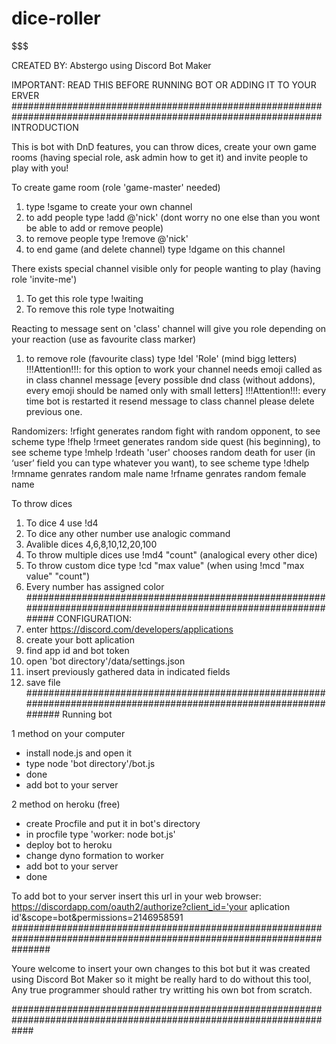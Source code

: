 # dice-roller
$$$$$$$$$$$$$$$$$$$$$$$$$$$$$$$$$$$$$$$$$$$$$$$$$$$$$$$$$$$$$$$$$$$$$$$$$$$$$$$$$$$$$$$$$$$$$$$$$$$$$$$

CREATED BY: Abstergo using Discord Bot Maker

$$$$$$$$$$$$$$$$$$$$$$$$$$$$$$$$$$$$$$$$$$$$$$$$$$$$$$$$$$$$$$$$$$$$$$$$$$$$$$$$$$$$$$$$$$$$$$$$$$$$$$$$$$$$
IMPORTANT: READ THIS BEFORE RUNNING BOT OR ADDING IT TO YOUR ERVER
################################################################################################################
INTRODUCTION

This is bot with DnD features, you can throw dices, create your own game rooms (having special role, ask admin how to get it)
and invite people to play with you!

To create game room (role 'game-master' needed)
1. type !sgame to create your own channel
2. to add people type !add @'nick' (dont worry no one else than you wont be able to add or remove people)
3. to remove people type !remove @'nick'
4. to end game (and delete channel) type !dgame on this channel

There exists special channel visible only for people wanting to play (having role 'invite-me')
1. To get this role type !waiting
2. To remove this role type !notwaiting

Reacting to message sent on 'class' channel will give you role depending on your reaction
(use as favourite class marker)
1. to remove role (favourite class) type !del 'Role' (mind bigg letters)
!!!Attention!!!: for this option to work your channel needs emoji called as in class channel message [every possible dnd class (without addons), every emoji should be named only with small letters]
!!!Attention!!!: every time bot is restarted it resend message to class channel
please delete previous one.

Randomizers:
!rfight generates random fight with random opponent, to see scheme type !fhelp
!rmeet generates random side quest (his beginning), to see scheme type !mhelp
!rdeath 'user' chooses random death for user (in ‘user’ field you can type whatever you want), to see scheme type !dhelp
!rmname genrates random male name
!rfname genrates random female name

To throw dices
1. To dice 4 use !d4
2. To dice any other number use analogic command
3. Avalible dices 4,6,8,10,12,20,100
4. To throw multiple dices use !md4 "count" (analogical every other dice)
5. To throw custom dice type !cd "max value" (when using !mcd "max value" "count")
6. Every number has assigned color
#################################################################################################################
CONFIGURATION:
1. enter https://discord.com/developers/applications
2. create your bott aplication
3. find app id and bot token
4. open 'bot directory'/data/settings.json
5. insert previously gathered data in indicated fields
6. save file
##################################################################################################################
Running bot

1 method on your computer
- install node.js and open it
- type node 'bot directory'/bot.js
- done
- add bot to your server

2 method on heroku (free)
- create Procfile and put it in bot's directory
- in procfile type 'worker: node bot.js'
- deploy bot to heroku
- change dyno formation to worker 
- add bot to your server
- done

To add bot to your server insert this url in your web browser: https://discordapp.com/oauth2/authorize?client_id='your aplication id'&scope=bot&permissions=2146958591
#######################################################################################################################

Youre welcome to insert your own changes to this bot but it was created using Discord Bot Maker so it might be really hard to do without this tool, 
Any true programmer should rather try writting his own bot from scratch.

####################################################################################################################